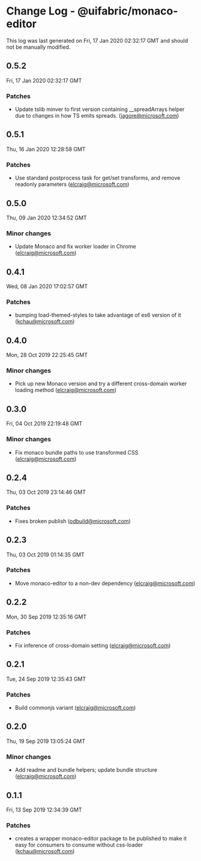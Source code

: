# Change Log - @uifabric/monaco-editor

This log was last generated on Fri, 17 Jan 2020 02:32:17 GMT and should not be manually modified.

## 0.5.2
Fri, 17 Jan 2020 02:32:17 GMT

### Patches

- Update tslib minver to first version containing __spreadArrays helper due to changes in how TS emits spreads. (jagore@microsoft.com)
## 0.5.1
Thu, 16 Jan 2020 12:28:58 GMT

### Patches

- Use standard postprocess task for get/set transforms, and remove readonly parameters (elcraig@microsoft.com)
## 0.5.0
Thu, 09 Jan 2020 12:34:52 GMT

### Minor changes

- Update Monaco and fix worker loader in Chrome (elcraig@microsoft.com)
## 0.4.1
Wed, 08 Jan 2020 17:02:57 GMT

### Patches

- bumping load-themed-styles to take advantage of es6 version of it (kchau@microsoft.com)
## 0.4.0
Mon, 28 Oct 2019 22:25:45 GMT

### Minor changes

- Pick up new Monaco version and try a different cross-domain worker loading method (elcraig@microsoft.com)
## 0.3.0
Fri, 04 Oct 2019 22:19:48 GMT

### Minor changes

- Fix monaco bundle paths to use transformed CSS (elcraig@microsoft.com)
## 0.2.4
Thu, 03 Oct 2019 23:14:46 GMT

### Patches

- Fixes broken publish (odbuild@microsoft.com)
## 0.2.3
Thu, 03 Oct 2019 01:14:35 GMT

### Patches

- Move monaco-editor to a non-dev dependency (elcraig@microsoft.com)
## 0.2.2
Mon, 30 Sep 2019 12:35:16 GMT

### Patches

- Fix inference of cross-domain setting (elcraig@microsoft.com)
## 0.2.1
Tue, 24 Sep 2019 12:35:43 GMT

### Patches

- Build commonjs variant (elcraig@microsoft.com)
## 0.2.0
Thu, 19 Sep 2019 13:05:24 GMT

### Minor changes

- Add readme and bundle helpers; update bundle structure (elcraig@microsoft.com)
## 0.1.1
Fri, 13 Sep 2019 12:34:39 GMT

### Patches

- creates a wrapper monaco-editor package to be published to make it easy for consumers to consume without css-loader (kchau@microsoft.com)